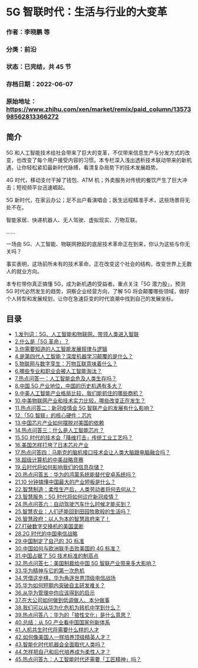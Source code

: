 # 5G 智联时代：生活与行业的大变革

### 作者：李晓鹏 等

### 分类：前沿

### 状态：已完结，共 45 节

### 存档日期：2022-06-07

### 原始地址：https://www.zhihu.com/xen/market/remix/paid_column/1357398562813366272


## 简介
5G 和人工智能技术给社会带来了巨大的变革，不仅带来信息生产与分发方式的改变，也改变了每个用户接受内容的习惯。本专栏深入浅出透析技术联动带来的新机遇，让你轻松紧扣最新时代脉搏，看清复杂局势下的技术发展趋势。


4G 时代，移动支付干掉了钱包、ATM 机；外卖服务对传统的餐饮产生了巨大冲击；短视频平台迅速崛起。


5G 新时代，在家云办公；足不出户看演唱会；医生远程精准手术，这些场景将无处不在。


智能家居、快递机器人、无人驾驶、虚拟现实、万物互联。


......


一场由 5G、人工智能、物联网掀起的底层技术革命正在到来，你认为这些与你无关吗？


事实表明，这场前所未有的技术革命，正在改变这个社会的结构，改变世界上无数人的就业方向。


本专栏带你真正搞懂 5G，成为新机遇的受益者。重点关注「5G 潜力股」，预测 5G 时代必然发生的趋势，洞察企业经营方向，了解 5G 将会颠覆哪些领域，做好个人转型和发展规划，让你在急速巨变的时代浪潮中找到自己的发展坐标。




## 目录
- [1.发刊词：5G、人工智能和物联网，带领人类进入智联](1.发刊词：5G、人工智能和物联网，带领人类进入智联.md)
- [2.什么是「5G 革命」？](2.什么是「5G%20革命」？.md)
- [3.你需要知道的人工智能发展规律与逻辑](3.你需要知道的人工智能发展规律与逻辑.md)
- [4.是第四代人工智能？深度机器学习颠覆的是什么？](4.是第四代人工智能？深度机器学习颠覆的是什么？.md)
- [5.物联网与数字孪生：万物互联意味着什么？](5.物联网与数字孪生：万物互联意味着什么？.md)
- [6.哪些专业和职业会被人工智能淘汰？](6.哪些专业和职业会被人工智能淘汰？.md)
- [7.热点问答一：人工智能会危及人类生存吗？](7.热点问答一：人工智能会危及人类生存吗？.md)
- [8.中国 5G 产业地位，中国的历史机遇有多大？](8.中国%205G%20产业地位，中国的历史机遇有多大？.md)
- [9.中美人工智能产业格局比较，我们能抓住的哪些商机？](9.中美人工智能产业格局比较，我们能抓住的哪些商机？.md)
- [10.中美物联网产业和技术实力比较，哪些改变正在发生？](10.中美物联网产业和技术实力比较，哪些改变正在发生？.md)
- [11.热点问答二：新冠疫情会 5G 智联产业的发展有什么影响？](11.热点问答二：新冠疫情会%205G%20智联产业的发展有什么影响？.md)
- [12.「5G 智联」的核心硬件：芯片](12.「5G%20智联」的核心硬件：芯片.md)
- [13.中国芯片产业如何摆脱对美国的依赖](13.中国芯片产业如何摆脱对美国的依赖.md)
- [14.热点问答三：什么是人工智能芯片？](14.热点问答三：什么是人工智能芯片？.md)
- [15.5G 时代的技术会「降维打击」传统工业工艺吗？](15.5G%20时代的技术会「降维打击」传统工业工艺吗？.md)
- [16.美国怎样打垮了日本芯片产业](16.美国怎样打垮了日本芯片产业.md)
- [17.热点问答四：马斯克的脑机接口技术会让人类大脑跟电脑融合吗？](17.热点问答四：马斯克的脑机接口技术会让人类大脑跟电脑融合吗？.md)
- [18.超级计算机的中美战略竞赛](18.超级计算机的中美战略竞赛.md)
- [19.云时代将如何影响我们的信息存储？](19.云时代将如何影响我们的信息存储？.md)
- [20.热点问答五：华为的鸿蒙系统能替代安卓系统吗？](20.热点问答五：华为的鸿蒙系统能替代安卓系统吗？.md)
- [21.10 分钟搞懂中国最大的产业短板是什么？](21.10%20分钟搞懂中国最大的产业短板是什么？.md)
- [22.智慧制造：柔性生产后，人类劳动者将何去何从？](22.智慧制造：柔性生产后，人类劳动者将何去何从？.md)
- [23.智慧服务：5G 时代将如何诊疗新冠疫情？](23.智慧服务：5G%20时代将如何诊疗新冠疫情？.md)
- [24.热点问答六：自动驾驶汽车什么时候才能买到？](24.热点问答六：自动驾驶汽车什么时候才能买到？.md)
- [25.智慧农业：人们还能回到田园牧歌般的生活吗？](25.智慧农业：人们还能回到田园牧歌般的生活吗？.md)
- [26.智慧政府：以人为本的智慧政府来了！](26.智慧政府：以人为本的智慧政府来了！.md)
- [27.打破数字交换机的美国垄断](27.打破数字交换机的美国垄断.md)
- [28.2G 时代的中国电信战略](28.2G%20时代的中国电信战略.md)
- [29.中国制定了自己的 3G 标准](29.中国制定了自己的%203G%20标准.md)
- [30.中国如何与欧洲联手击败美国的 4G 标准？](30.中国如何与欧洲联手击败美国的%204G%20标准？.md)
- [31.中国占据了 5G 技术标准的制高点](31.中国占据了%205G%20技术标准的制高点.md)
- [32.热点问答七：美国制裁给中国 5G 智联产业带来多大影响？](32.热点问答七：美国制裁给中国%205G%20智联产业带来多大影响？.md)
- [33.华为精神与它的第一次危机](33.华为精神与它的第一次危机.md)
- [34.凭借这步棋，华为角逐世界顶级电信战场](34.凭借这步棋，华为角逐世界顶级电信战场.md)
- [35.华为如何短期内突破自主研发难关？](35.华为如何短期内突破自主研发难关？.md)
- [36.从华为管理中你应该得到的启示](36.从华为管理中你应该得到的启示.md)
- [37.在大公司如何做到低调做人、本分做事](37.在大公司如何做到低调做人、本分做事.md)
- [38.我们可以从华为化危机为转机中学到什么？](38.我们可以从华为化危机为转机中学到什么？.md)
- [39.热点问答八：华为的「狼性文化」是什么意思？](39.热点问答八：华为的「狼性文化」是什么意思？.md)
- [40.总结：从 5G 产业看中国国家创新体系](40.总结：从%205G%20产业看中国国家创新体系.md)
- [41.人机共生时代将需要什么样的人才](41.人机共生时代将需要什么样的人才.md)
- [42.如何像美国人一样培养顶级精英人才？](42.如何像美国人一样培养顶级精英人才？.md)
- [43.智能化时代机器会全面取代人类吗？](43.智能化时代机器会全面取代人类吗？.md)
- [44.怎样把自己和后代培养成为柔性人才？](44.怎样把自己和后代培养成为柔性人才？.md)
- [45.热点问答九：人工智能时代还需要「工匠精神」吗？](45.热点问答九：人工智能时代还需要「工匠精神」吗？.md)